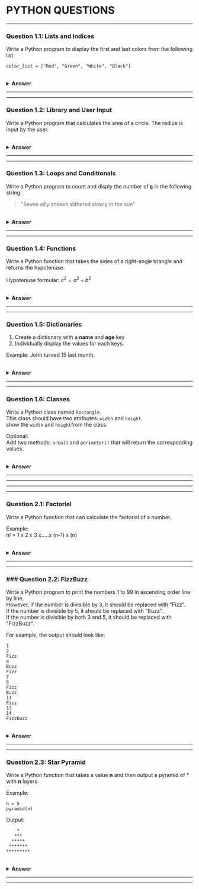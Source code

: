 
# PYTHON QUESTIONS

---
### Question 1.1: Lists and Indices

Write a Python program to display the first and last colors from the following list.

```
color_list = ["Red", "Green", "White", "Black"]
```

<br>

<details>
  <summary><b>Answer</b></summary>

  ```python
color_list = ["Red", "Green", "White", "Black"]
print(color_list[0])   
print(color_list[-1]) 
  ```
</details>

---

---
###  Question 1.2: Library and User Input

Write a Python program that calculates the area of a circle. The radius is input by the user.

<br>

<details>
  <summary><b>Answer</b></summary>

  ```python
import math
r = float(input("Enter radius of circle: "))    
area = r**2 * math.pi
print("The area is ",area)   
  ```
</details>

---

---

###  Question 1.3: Loops and Conditionals
Write a Python program to count and disply the number of <u>**s**</u> in the following string.

> "Seven silly snakes slithered slowly in the sun"

<br>

<details>
  <summary><b>Answer</b></summary>

```python
for i in sentence:
    if i == 's':
        count += 1

print('There are',count,'s')
```
</details>

---
---

###  Question 1.4: Functions

Write a Python function that takes the sides of a right-angle triangle and returns the hypotenuse.

Hypotenuse formular: $c^{2}=a^{2}+b^{2}$

<br>

<details>
  <summary><b>Answer</b></summary>

```python
import math

def calculate_hypotenuse(a,b):
    c_sq = a**2 + b**2
    c = math.sqrt(c_sq)
    return c

a=3
b=4
hypotenuse = calculate_hypotenuse(a,b)
print('The Value of the is hypotenuse:')
print(hypotenuse)
```
</details>

---
---

###  Question 1.5: Dictionaries

1. Create a dictionary with a **name** and **age** key
2. Individually display the values for each keys.

Example:
John turned 15 last month.

<br>

<details>
  <summary><b>Answer</b></summary>

```python
thisdict = {
  "name": "John",
  "age": 15
}

print(thisdict['name'])
print(thisdict['age'])
```
</details>

---
---

###  Question 1.6: Classes
Write a Python class named `Rectangle`. \
This class should have two attributes: `width` and `height`. \
show the `width` and `height`from the class.

Optional: \
Add two methods: `area()` and `perimeter()` that will return the corresponding values.

<br>

<details>
  <summary><b>Answer</b></summary>

```python
class Rectangle:
    def __init__(self,width,height):
        self.width = width
        self.height = height
    
    def area(self):
        a = self.width * self.height
        print('The area of the rectangle is', a )
        return a
    
    def perimeter(self):
        a = (self.width + self.height) * 2
        print('The perimeter of the rectangle is', a )
        return a

rect = Rectangle(5,6)

print(rect.width)
print(rect.height)
print(rect.area())
print(rect.perimeter())
```
</details>

---
---
---
---

###  Question 2.1: Factorial

Write a Python function that can calculate the factorial of a number.

Example: \
n! = 1 x 2 x 3 x.....x (n-1) x (n) 

<br>

<details>
  <summary><b>Answer</b></summary>

```python
def factorial(n):
    if n == 0 or n == 1:
        return 1
    else:
        num = 1
        for i in range(2,n+1):
            num *= i
        return num

n = int(input("Input n: "))
result = factorial(n)
print("The factorial of", n, "is", result)
```
</details>

---
---

###  ###  Question 2.2: FizzBuzz
Write a Python program to print the numbers 1 to 99 in ascending order line by line. \
However, if the number is divisible by 3, it should be replaced with "Fizz". \
If the number is divisible by 5, it should be replaced with "Buzz". \
If the number is divisible by both 3 and 5, it should be replaced with "FizzBuzz".

For example, the output should look like:

```
1
2
Fizz
4
Buzz
Fizz
7
8
Fizz
Buzz
11
Fizz
13
14
FizzBuzz
```
<br>

<details>
  <summary><b>Answer</b></summary>

```python
for i in range(1, 100):
  if i % 15 == 0:
    print("FizzBuzz")
  elif i % 3 == 0:
    print("Fizz")
```
</details>

---
---

###  Question 2.3: Star Pyramid

Write a Python function that takes a value **n** and then output a pyramid of * with **n** layers.

Example:

```
n = 5
pyramid(n)
```

Output:

```
    *    
   ***   
  *****  
 ******* 
*********
```

<br>

<details>
  <summary><b>Answer</b></summary>

```python
def pyramid(n):
    length = n * 2 -1
    for i in range(1,n+1):
        num_of_stars= (i*2-1)
        star = "*" * num_of_stars
        diff = int((length-num_of_stars)/2)
        layer = (' ' * diff)  +  star  + (' ' * diff)
        print(layer)

pyramid(5)
```
</details>

---
---